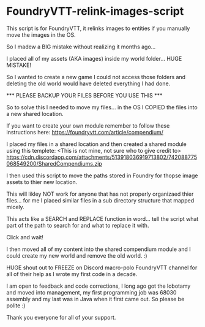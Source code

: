 # FoundryVTT-relink-images-script
This script is for FoundryVTT, it relinks images to entities if you manually move the images in the OS.

So I madew a BIG mistake without realizing it months ago... 

I placed all of my assets (AKA images) inside my world folder... HUGE MISTAKE!

So I wanted to create a new game I could not access those folders and deleting the old world would have deleted everything I had done. 

*** PLEASE BACKUP YOUR FILES BEFORE YOU USE THIS ***

So to solve this I needed to move my files... in the OS I COPIED the files into a new shared location.

If you want to create your own module remember to follow these instructions here: https://foundryvtt.com/article/compendium/

I placed my files in a shared location and then created a shared module using this templete: <This is not mine, not sure who to give credit to> https://cdn.discordapp.com/attachments/513918036919713802/742088775068549200/SharedCompendiums.zip

I then used this script to move the paths stored in Foundry for thopse image assets to thier new location.

This will likley NOT work for anyone that has not properly organizaed thier files... for me I placed similar files in a sub directory structure that mapped micely.

This acts like a SEARCH and REPLACE function in word... tell the script what part of the path to search for and what to replace it with. 

Click and wait!

I then moved all of my content into the shared compendium module and I could create my new world and remove the old world. :) 

HUGE shout out to FREEZE on Discord macro-polo FoundryVTT channel for all of their help as I wrote my first code in a decade. 

I am open to feedback and code corrections, I long ago got the lobotamy and moved into management, my first programming job was 68030 assembly and my last was in Java when it first came out.  So please be polite :) 

Thank you everyone for all of your support. 
